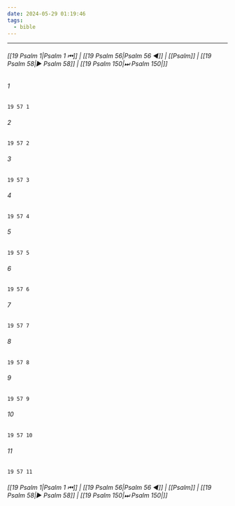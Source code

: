 ```yaml
---
date: 2024-05-29 01:19:46
tags:
  - bible
---
```

___

###### [[19 Psalm 1|Psalm 1 ⏮]] | [[19 Psalm 56|Psalm 56 ◀]] | [[Psalm]] | [[19 Psalm 58|▶ Psalm 58]] | [[19 Psalm 150|⏭ Psalm 150|]]

###### 1
``` verse
19 57 1 
```
###### 2
``` verse
19 57 2 
```
###### 3
``` verse
19 57 3 
```
###### 4
``` verse
19 57 4 
```
###### 5
``` verse
19 57 5 
```
###### 6
``` verse
19 57 6 
```
###### 7
``` verse
19 57 7 
```
###### 8
``` verse
19 57 8 
```
###### 9
``` verse
19 57 9 
```
###### 10
``` verse
19 57 10 
```
###### 11
``` verse
19 57 11 
```

###### [[19 Psalm 1|Psalm 1 ⏮]] | [[19 Psalm 56|Psalm 56 ◀]] | [[Psalm]] | [[19 Psalm 58|▶ Psalm 58]] | [[19 Psalm 150|⏭ Psalm 150|]]

